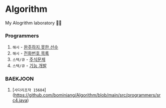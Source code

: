 # Algorithm

My Alogrithm laboratory 🐣🐣

### Programmers
1. `해시` - [완주하지 못한 선수](https://github.com/bominjang/Algorithm/blob/main/src/programmers/hash1.java)
2. `해시` - [전화번호 목록](https://github.com/bominjang/Algorithm/blob/main/src/programmers/hash2.java)
3. `스택/큐` - [주식문제](https://github.com/bominjang/Algorithm/blob/main/src/programmers/src3.java)
4. `스택/큐` - [기능 개발](https://github.com/bominjang/Algorithm/blob/main/src/programmers/src4.java)


### BAEKJOON

1. [`사다리조작 15684`] (https://github.com/bominjang/Algorithm/blob/main/src/programmers/src4.java)
